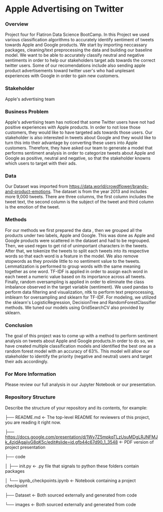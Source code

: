 
# Apple Advertising on Twitter


###  Overview
Project four for Flatiron Data Science BootCamp. In this Project we used various classification algorithms to accurately identify sentiment of tweets towards Apple and Google products. We start by importing neccassary packages, cleaning/text preprocessing the data and building our baseline model. We want to be able to accurately classify neutral and negative sentiments in order to help our stakeholders target ads towards the correct twitter users. Some of our recomendations include also sending apple product advertisements toward twitter user's who had unplesant experiences with Google in order to gain new customers.


### Stakeholder
Apple's advertising team

### Business Problem
Apple's advertising team has noticed that some Twitter users have not had positive experiences with Apple products. In order to not lose those customers, they would like to have targeted ads towards those users. Our stakeholder is also interested in tweets about Google and they would like to turn this into their advantage by converting these users into Apple customers. Therefore, they have asked our team to generate a model that performs sentiment analysis in order to categorize tweets about Apple and Google as positive, neutral and negative, so that the stakeholder knowns which users to target with their ads.


### Data
Our Dataset was imported from https://data.world/crowdflower/brands-and-product-emotions.
The dataset is from the year 2013 and includes more 9,000 tweets. There are three columns, the first column includes the tweet text, the second column is the subject of the tweet and third column is the emotion of the tweet.

### Methods
For our methods we first prepared the data , then we grouped all the products under two labels, Apple and Google. This was done as Apple and Google products were scattered in the dataset and had to be regrouped. Then, we used regex to get rid of unimportant characters in the tweets. After that, we tokenize the tweets to split each tweets into its respective words so that each word is a feature in the model. We also remove stopwords as they provide little to no sentiment value to the tweets. Lemmatization is performed to group words with the same meaning together as one word. TF-IDF is applied in order to assign each word in each tweet a numeric value based on its importance across all tweets. Finally, random oversampling is applied in order to eliminate the class imbalance observed in the target variable (sentiment). We used pandas to perform data filtering and visualization, nltk to perform text preprocessing, imblearn for oversampling and sklearn for TF-IDF. For modeling, we utilized the sklearn's LogisticRegression, DecisionTree and RandomForestClassifier methods. We tuned our models using GridSearchCV also provided by sklearn.

### Conclusion 
The goal of this project was to come up with a method to perform sentiment analysis on tweets about Apple and Google products.In order to do so, we have created multiple classification models and identified the best one as a random forest model with an accuracy of 63%. This model will allow our stakeholder to identify the priority (negative and neutral) users and target their ads accordingly.

### For More Information
Please review our full analysis in our Jupyter Notebook or our presentation.

### Repository Structure
Describe the structure of your repository and its contents, for example:

├── README.md <- The top-level README for reviewers of this project, you are reading it right now.

├── https://docs.google.com/presentation/d/1Wy7Z5mpkqTLzUsuMDgLRJNFMJk_4zjdAgajiyG8qK5c/edit#slide=id.gfb44c67d90_1_3548 <- PDF version of project presentation

├── code

│ ├── init.py <- .py file that signals to python these folders contain packages

│ └── ipynb_checkpoints.ipynb <- Notebook containing a project checkpoint

├── Dataset <- Both sourced externally and generated from code

└── images <- Both sourced externally and generated from code